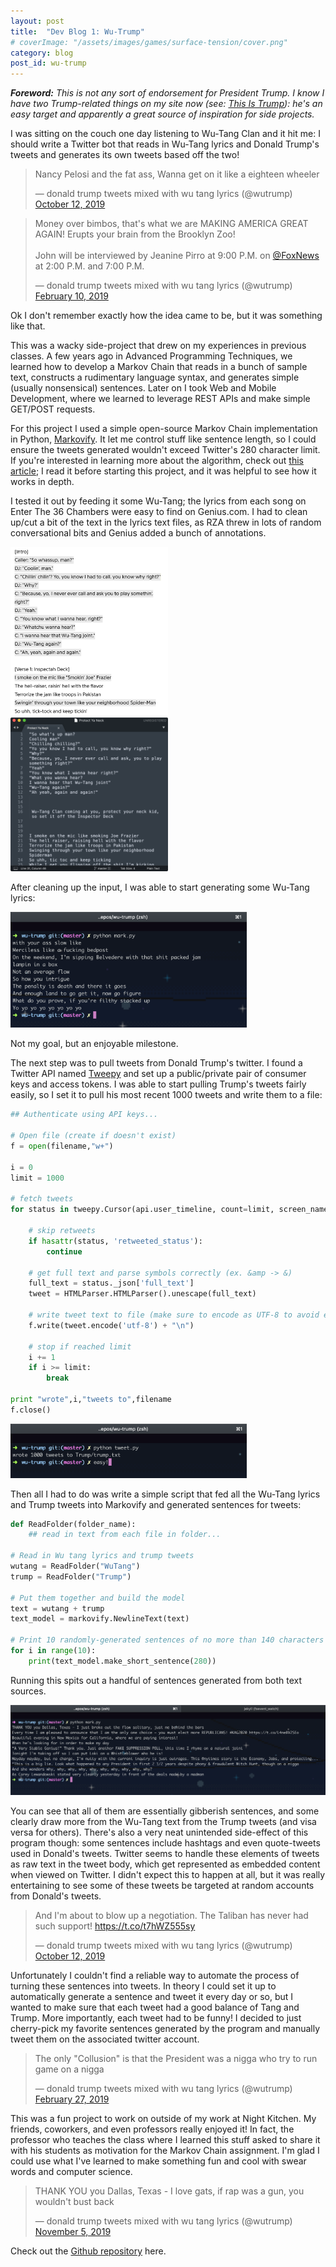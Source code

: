 ```yaml
---
layout: post
title:  "Dev Blog 1: Wu-Trump"
# coverImage: "/assets/images/games/surface-tension/cover.png"
category: blog
post_id: wu-trump
---
```


***Foreword:** This is not any sort of endorsement for President Trump. I know I have two Trump-related things on my site now (see: 
[This Is Trump](/games/this-is-trump)): he's an easy target and apparently a great source of inspiration for side projects.*

I was sitting on the couch one day listening to Wu-Tang Clan and it hit me: I should write a Twitter bot that reads in Wu-Tang lyrics and Donald Trump's tweets and generates its own tweets based off the two!

<blockquote class="twitter-tweet tw-align-center" data-dnt="true">
<p lang="en" dir="ltr">Nancy Pelosi and the fat ass, Wanna get on it like a eighteen wheeler</p>&mdash; donald trump tweets mixed with wu tang lyrics (@wutrump) <a href="https://twitter.com/wutrump/status/1182816805208784896">October 12, 2019</a></blockquote> <script async src="https://platform.twitter.com/widgets.js" charset="utf-8"></script>

<blockquote class="twitter-tweet tw-align-center" data-dnt="true">
<p lang="en" dir="ltr">Money over bimbos, that&#39;s what we are MAKING AMERICA GREAT AGAIN! Erupts your brain from the Brooklyn Zoo!<br><br>John will be interviewed by Jeanine Pirro at 9:00 P.M. on <a href="https://twitter.com/FoxNews">@FoxNews</a> at 2:00 P.M. and 7:00 P.M.</p>&mdash; donald trump tweets mixed with wu tang lyrics (@wutrump) <a href="https://twitter.com/wutrump/status/1094695081355952129">February 10, 2019</a></blockquote> <script async src="https://platform.twitter.com/widgets.js" charset="utf-8"></script>


Ok I don't remember exactly how the idea came to be, but it was something like that. 

This was a wacky side-project that drew on my experiences in previous classes. A few years ago in Advanced Programming Techniques, we learned how to develop a Markov Chain that reads in a bunch of sample text, constructs a rudimentary language syntax, and generates simple (usually nonsensical) sentences. Later on I took Web and Mobile Development, where we learned to leverage REST APIs and make simple GET/POST requests.

For this project I used a simple open-source Markov Chain implementation in Python, [Markovify](https://github.com/jsvine/markovify). It let me control stuff like sentence length, so I could ensure the tweets generated wouldn't exceed Twitter's 280 character limit. If you're interested in learning more about the algorithm, check out [this article](https://drmysterian.com/how-to-code-a-python-markov-chain-text-generator/); I read it before starting this project, and it was helpful to see how it works in depth. 

I tested it out by feeding it some Wu-Tang; the lyrics from each song on Enter The 36 Chambers were easy to find on Genius.com. I had to clean up/cut a bit of the text in the lyrics text files, as RZA threw in lots of random conversational bits and Genius added a bunch of annotations.

<!-- Lyrics before/after cleaning up -->
<div class="row text-center">
    <img src="/blog/wu-trump/images/raw_lyrics.png" class="blog text-center" width="50%">
    <img src="/blog/wu-trump/images/cleaned_up_lyrics.png" class="blog text-center" width="50%">
</div>


After cleaning up the input, I was able to start generating some Wu-Tang lyrics:

<!-- Image of generated Wu-Tang tweets -->
<img src="/blog/wu-trump/images/generated_lyrics.png" class="blog text-center" width="75%">

Not my goal, but an enjoyable milestone.

The next step was to pull tweets from Donald Trump's twitter. I found a Twitter API named [Tweepy](https://www.tweepy.org/) and set up a public/private pair of consumer keys and access tokens. I was able to start pulling Trump's tweets fairly easily, so I set it to pull his most recent 1000 tweets and write them to a file:

<!-- CODE BLOCK -->
```python
## Authenticate using API keys...

# Open file (create if doesn't exist)
f = open(filename,"w+")

i = 0
limit = 1000

# fetch tweets
for status in tweepy.Cursor(api.user_timeline, count=limit, screen_name='@realDonaldTrump', tweet_mode='extended').items():
    
    # skip retweets
    if hasattr(status, 'retweeted_status'):
        continue
    
    # get full text and parse symbols correctly (ex. &amp -> &)
    full_text = status._json['full_text']
    tweet = HTMLParser.HTMLParser().unescape(full_text)

    # write tweet text to file (make sure to encode as UTF-8 to avoid encode error when writing)
    f.write(tweet.encode('utf-8') + "\n")
    
    # stop if reached limit
    i += 1
    if i >= limit:
        break

print "wrote",i,"tweets to",filename
f.close()
```

<!-- Image of fetching tweets -->
<img src="/blog/wu-trump/images/fetching_tweets.png" class="blog text-center" width="75%">


Then all I had to do was write a simple script that fed all the Wu-Tang lyrics and Trump tweets into Markovify and generated sentences for tweets:


<!-- CODE BLOCK -->
```python
def ReadFolder(folder_name):
    ## read in text from each file in folder...

# Read in Wu tang lyrics and trump tweets
wutang = ReadFolder("WuTang")
trump = ReadFolder("Trump")

# Put them together and build the model
text = wutang + trump
text_model = markovify.NewlineText(text)

# Print 10 randomly-generated sentences of no more than 140 characters
for i in range(10):
    print(text_model.make_short_sentence(280))
```


Running this spits out a handful of sentences generated from both text sources.

<!-- Image of generated tweets -->
<img src="/blog/wu-trump/images/generated_tweets.png" class="blog text-center" width="100%">


You can see that all of them are essentially gibberish sentences, and some clearly draw more from the Wu-Tang text from the Trump tweets (and visa versa for others). There's also a very neat unintended side-effect of this program though: some sentences include hashtags and even quote-tweets used in Donald's tweets. Twitter seems to handle these elements of tweets as raw text in the tweet body, which get represented as embedded content when viewed on Twitter. I didn't expect this to happen at all, but it was really entertaining to see some of these tweets be targeted at random accounts from Donald's tweets.

<blockquote class="twitter-tweet tw-align-center" data-dnt="true">
<p lang="en" dir="ltr">And I&#39;m about to blow up a negotiation. The Taliban has never had such support! <a href="https://t.co/t7hWZ555sy">https://t.co/t7hWZ555sy</a></p>&mdash; donald trump tweets mixed with wu tang lyrics (@wutrump) <a href="https://twitter.com/wutrump/status/1182818363405299715">October 12, 2019</a></blockquote> <script async src="https://platform.twitter.com/widgets.js" charset="utf-8"></script>

Unfortunately I couldn't find a reliable way to automate the process of turning these sentences into tweets. In theory I could set it up to automatically generate a sentence and tweet it every day or so, but I wanted to make sure that each tweet had a good balance of Tang and Trump. More importantly, each tweet had to be funny! I decided to just cherry-pick my favorite sentences generated by the program and manually tweet them on the associated twitter account.

<blockquote class="twitter-tweet tw-align-center" data-dnt="true">
<p lang="en" dir="ltr">The only &quot;Collusion&quot; is that the President was a nigga who try to run game on a nigga</p>&mdash; donald trump tweets mixed with wu tang lyrics (@wutrump) <a href="https://twitter.com/wutrump/status/1100873637958160385">February 27, 2019</a></blockquote> <script async src="https://platform.twitter.com/widgets.js" charset="utf-8"></script>

This was a fun project to work on outside of my work at Night Kitchen. My friends, coworkers, and even professors really enjoyed it! In fact, the professor who teaches the class where I learned this stuff asked to share it with his students as motivation for the Markov Chain assignment. I'm glad I could use what I've learned to make something fun and cool with swear words and computer science.

<blockquote class="twitter-tweet tw-align-center" data-dnt="true">
<p lang="en" dir="ltr">THANK YOU you Dallas, Texas - I love gats, if rap was a gun, you wouldn&#39;t bust back</p>&mdash; donald trump tweets mixed with wu tang lyrics (@wutrump) <a href="https://twitter.com/wutrump/status/1191577561186361344">November 5, 2019</a></blockquote> <script async src="https://platform.twitter.com/widgets.js" charset="utf-8"></script>

<!-- <h4><a href="https://github.com/dmg9626/Wu-Trump">Github Repo</a></h4> -->
Check out the <a href="https://github.com/dmg9626/Wu-Trump">Github repository</a> here.
